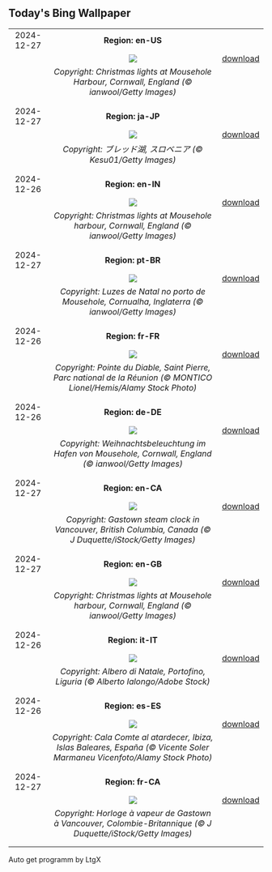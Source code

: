 ## Today's Bing Wallpaper
|      |      |      |
| :----: | :----: | :----: |
|2024-12-27|**Region: en-US**||
||![](https://www.bing.com/th?id=OHR.MouseholeXmas_EN-US1272999190_UHD.jpg&pid=hp&w=1152&h=648&rs=1&c=4)| [download](https://www.bing.com/th?id=OHR.MouseholeXmas_EN-US1272999190_UHD.jpg)|
||*Copyright: Christmas lights at Mousehole Harbour, Cornwall, England (© ianwool/Getty Images)*
||
|||
|2024-12-27|**Region: ja-JP**||
||![](https://www.bing.com/th?id=OHR.LakeBledSnow_JA-JP5075131023_UHD.jpg&pid=hp&w=1152&h=648&rs=1&c=4)| [download](https://www.bing.com/th?id=OHR.LakeBledSnow_JA-JP5075131023_UHD.jpg)|
||*Copyright: ブレッド湖, スロベニア (© Kesu01/Getty Images)*
||
|||
|2024-12-26|**Region: en-IN**||
||![](https://www.bing.com/th?id=OHR.MouseholeXmas_EN-IN6968521248_UHD.jpg&pid=hp&w=1152&h=648&rs=1&c=4)| [download](https://www.bing.com/th?id=OHR.MouseholeXmas_EN-IN6968521248_UHD.jpg)|
||*Copyright: Christmas lights at Mousehole harbour, Cornwall, England (© ianwool/Getty Images)*
||
|||
|2024-12-27|**Region: pt-BR**||
||![](https://www.bing.com/th?id=OHR.MouseholeXmas_PT-BR0836930103_UHD.jpg&pid=hp&w=1152&h=648&rs=1&c=4)| [download](https://www.bing.com/th?id=OHR.MouseholeXmas_PT-BR0836930103_UHD.jpg)|
||*Copyright: Luzes de Natal no porto de Mousehole, Cornualha, Inglaterra (© ianwool/Getty Images)*
||
|||
|2024-12-26|**Region: fr-FR**||
||![](https://www.bing.com/th?id=OHR.PointeDiable_FR-FR3649413809_UHD.jpg&pid=hp&w=1152&h=648&rs=1&c=4)| [download](https://www.bing.com/th?id=OHR.PointeDiable_FR-FR3649413809_UHD.jpg)|
||*Copyright: Pointe du Diable, Saint Pierre, Parc national de la Réunion (© MONTICO Lionel/Hemis/Alamy Stock Photo)*
||
|||
|2024-12-26|**Region: de-DE**||
||![](https://www.bing.com/th?id=OHR.MouseholeXmas_DE-DE8175245850_UHD.jpg&pid=hp&w=1152&h=648&rs=1&c=4)| [download](https://www.bing.com/th?id=OHR.MouseholeXmas_DE-DE8175245850_UHD.jpg)|
||*Copyright: Weihnachtsbeleuchtung im Hafen von Mousehole, Cornwall, England (© ianwool/Getty Images)*
||
|||
|2024-12-27|**Region: en-CA**||
||![](https://www.bing.com/th?id=OHR.BoxingDay24_EN-CA4323476281_UHD.jpg&pid=hp&w=1152&h=648&rs=1&c=4)| [download](https://www.bing.com/th?id=OHR.BoxingDay24_EN-CA4323476281_UHD.jpg)|
||*Copyright: Gastown steam clock in Vancouver, British Columbia, Canada (© J Duquette/iStock/Getty Images)*
||
|||
|2024-12-27|**Region: en-GB**||
||![](https://www.bing.com/th?id=OHR.MouseholeXmas_EN-GB9459656621_UHD.jpg&pid=hp&w=1152&h=648&rs=1&c=4)| [download](https://www.bing.com/th?id=OHR.MouseholeXmas_EN-GB9459656621_UHD.jpg)|
||*Copyright: Christmas lights at Mousehole harbour, Cornwall, England (© ianwool/Getty Images)*
||
|||
|2024-12-26|**Region: it-IT**||
||![](https://www.bing.com/th?id=OHR.ChristmasSeason_IT-IT9715464696_UHD.jpg&pid=hp&w=1152&h=648&rs=1&c=4)| [download](https://www.bing.com/th?id=OHR.ChristmasSeason_IT-IT9715464696_UHD.jpg)|
||*Copyright: Albero di Natale, Portofino, Liguria (© Alberto Ialongo/Adobe Stock)*
||
|||
|2024-12-26|**Region: es-ES**||
||![](https://www.bing.com/th?id=OHR.SaintStephensDay_ES-ES9179048163_UHD.jpg&pid=hp&w=1152&h=648&rs=1&c=4)| [download](https://www.bing.com/th?id=OHR.SaintStephensDay_ES-ES9179048163_UHD.jpg)|
||*Copyright: Cala Comte al atardecer, Ibiza, Islas Baleares, España (© Vicente Soler Marmaneu Vicenfoto/Alamy Stock Photo)*
||
|||
|2024-12-27|**Region: fr-CA**||
||![](https://www.bing.com/th?id=OHR.BoxingDay24_FR-CA1518470041_UHD.jpg&pid=hp&w=1152&h=648&rs=1&c=4)| [download](https://www.bing.com/th?id=OHR.BoxingDay24_FR-CA1518470041_UHD.jpg)|
||*Copyright: Horloge à vapeur de Gastown à Vancouver, Colombie-Britannique (© J Duquette/iStock/Getty Images)*
||
|||

Auto get programm by LtgX
